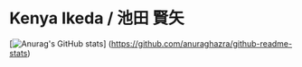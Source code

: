 # Kenya Ikeda / 池田 賢矢

[![Anurag's GitHub stats](https://github-readme-stats.vercel.app/api?username=kikeda1102)]
(https://github.com/anuraghazra/github-readme-stats)

